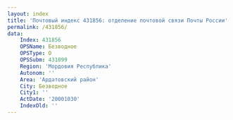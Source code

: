 ```yaml
---
layout: index
title: 'Почтовый индекс 431856: отделение почтовой связи Почты России'
permalink: /431856/
data:
    Index: 431856
    OPSName: Безводное
    OPSType: О
    OPSSubm: 431899
    Region: 'Мордовия Республика'
    Autonom: ''
    Area: 'Ардатовский район'
    City: Безводное
    City1: ''
    ActDate: '20001030'
    IndexOld: ''
---
```

